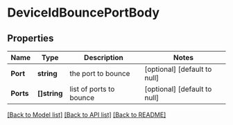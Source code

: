 # DeviceIdBouncePortBody

## Properties
Name | Type | Description | Notes
------------ | ------------- | ------------- | -------------
**Port** | **string** | the port to bounce | [optional] [default to null]
**Ports** | **[]string** | list of ports to bounce | [optional] [default to null]

[[Back to Model list]](../README.md#documentation-for-models) [[Back to API list]](../README.md#documentation-for-api-endpoints) [[Back to README]](../README.md)

